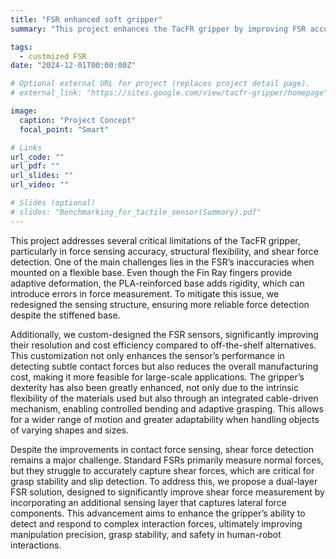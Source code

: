 ```yaml
---
title: "FSR enhanced soft gripper"
summary: "This project enhances the TacFR gripper by improving FSR accuracy, developing custom high-resolution sensors, and integrating a cable-driven bending mechanism for greater dexterity. To address the lack of shear force sensing, we propose a dual-layer FSR design, enabling more precise force detection and enhancing grasp stability."

tags:
  - custmized FSR
date: "2024-12-01T00:00:00Z"

# Optional external URL for project (replaces project detail page).
# external_link: "https://sites.google.com/view/tacfr-gripper/homepage"

image:
  caption: "Project Concept"
  focal_point: "Smart"

# Links
url_code: ""
url_pdf: ""
url_slides: ""
url_video: ""

# Slides (optional)
# slides: "Benchmarking_for_tactile_sensor(Summary).pdf"
---
```


This project addresses several critical limitations of the TacFR gripper, particularly in force sensing accuracy, structural flexibility, and shear force detection. One of the main challenges lies in the FSR’s inaccuracies when mounted on a flexible base. Even though the Fin Ray fingers provide adaptive deformation, the PLA-reinforced base adds rigidity, which can introduce errors in force measurement. To mitigate this issue, we redesigned the sensing structure, ensuring more reliable force detection despite the stiffened base.

Additionally, we custom-designed the FSR sensors, significantly improving their resolution and cost efficiency compared to off-the-shelf alternatives. This customization not only enhances the sensor’s performance in detecting subtle contact forces but also reduces the overall manufacturing cost, making it more feasible for large-scale applications. The gripper’s dexterity has also been greatly enhanced, not only due to the intrinsic flexibility of the materials used but also through an integrated cable-driven mechanism, enabling controlled bending and adaptive grasping. This allows for a wider range of motion and greater adaptability when handling objects of varying shapes and sizes.

Despite the improvements in contact force sensing, shear force detection remains a major challenge. Standard FSRs primarily measure normal forces, but they struggle to accurately capture shear forces, which are critical for grasp stability and slip detection. To address this, we propose a dual-layer FSR solution, designed to significantly improve shear force measurement by incorporating an additional sensing layer that captures lateral force components. This advancement aims to enhance the gripper’s ability to detect and respond to complex interaction forces, ultimately improving manipulation precision, grasp stability, and safety in human-robot interactions.